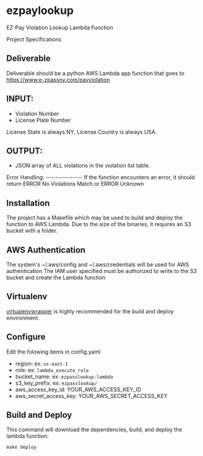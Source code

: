 # ezpaylookup
EZ-Pay Violation Lookup Lambda Function

Project Specifications

Deliverable
-----------

Deliverable should be a python AWS Lambda app function that goes to https://www.e-zpassny.com/payviolation

INPUT:
------

* Violation Number
* License Plate Number

License State is always NY, License Country is always USA.


OUTPUT:
-------
* JSON array of ALL violations in the violation list table.


Error Handling:
--------------- If the function encounters an error, it should return ERROR No Violations Match or ERROR Unknown


Installation
------------
The project has a Makefile which may be used to build and deploy the function to AWS Lambda.  Due to the size of the binaries,
it requires an S3 bucket with a folder.


AWS Authentication
------------------
The system's ~/.aws/config and ~/.aws/credentials will be used for AWS authentication
The IAM user specified must be authorized to write to the S3 bucket and create the Lambda function


Virtualenv
----------
[virtualenvwrapper](https://virtualenvwrapper.readthedocs.io/en/latest/#) is highly recommended for the build and deploy environment.  


Configure
---------
Edit the folowing items in config.yaml

 - region: ex: `us-east-1`
 - role: ex: `lambda_execute_role`
 - bucket_name: ex: `ezpasslookup-lambda`
 - s3_key_prefix: ex: `ezpasslookup/`
 - aws_access_key_id: YOUR_AWS_ACCESS_KEY_ID
 - aws_secret_access_key: YOUR_AWS_SECRET_ACCESS_KEY


Build and Deploy
----------------
This command will download the dependencies, build, and deploy the lambda function:
```
make deploy
```
